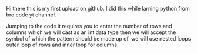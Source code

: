 Hi there this is my first upload on github.
I did this while larning python from bro code yt channel.

Jumping to the code it requires you to enter the number of rows and columns which we will cast as an int data type
then we will accept the symbol of which the pattern should be made up of.
 we will use nested loops outer loop of rows and inner loop for columns.
